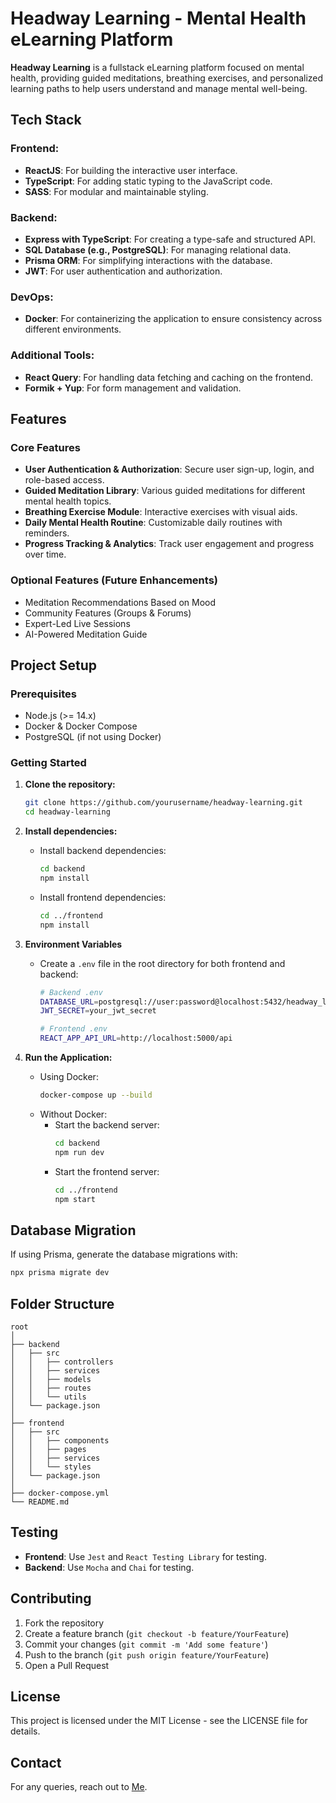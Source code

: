 
# Headway Learning - Mental Health eLearning Platform

**Headway Learning** is a fullstack eLearning platform focused on mental health, providing guided meditations, breathing exercises, and personalized learning paths to help users understand and manage mental well-being.

## **Tech Stack**

### **Frontend:**
- **ReactJS**: For building the interactive user interface.
- **TypeScript**: For adding static typing to the JavaScript code.
- **SASS**: For modular and maintainable styling.

### **Backend:**
- **Express with TypeScript**: For creating a type-safe and structured API.
- **SQL Database (e.g., PostgreSQL)**: For managing relational data.
- **Prisma ORM**: For simplifying interactions with the database.
- **JWT**: For user authentication and authorization.

### **DevOps:**
- **Docker**: For containerizing the application to ensure consistency across different environments.

### **Additional Tools:**
- **React Query**: For handling data fetching and caching on the frontend.
- **Formik + Yup**: For form management and validation.

## **Features**

### Core Features
- **User Authentication & Authorization**: Secure user sign-up, login, and role-based access.
- **Guided Meditation Library**: Various guided meditations for different mental health topics.
- **Breathing Exercise Module**: Interactive exercises with visual aids.
- **Daily Mental Health Routine**: Customizable daily routines with reminders.
- **Progress Tracking & Analytics**: Track user engagement and progress over time.

### Optional Features (Future Enhancements)
- Meditation Recommendations Based on Mood
- Community Features (Groups & Forums)
- Expert-Led Live Sessions
- AI-Powered Meditation Guide

## **Project Setup**

### Prerequisites
- Node.js (>= 14.x)
- Docker & Docker Compose
- PostgreSQL (if not using Docker)

### **Getting Started**

1. **Clone the repository:**
   ```bash
   git clone https://github.com/yourusername/headway-learning.git
   cd headway-learning
   ```

2. **Install dependencies:**
   - Install backend dependencies:
     ```bash
     cd backend
     npm install
     ```
   - Install frontend dependencies:
     ```bash
     cd ../frontend
     npm install
     ```

3. **Environment Variables**
   - Create a `.env` file in the root directory for both frontend and backend:
     ```bash
     # Backend .env
     DATABASE_URL=postgresql://user:password@localhost:5432/headway_learning
     JWT_SECRET=your_jwt_secret
     ```
     ```bash
     # Frontend .env
     REACT_APP_API_URL=http://localhost:5000/api
     ```

4. **Run the Application:**
   - Using Docker:
     ```bash
     docker-compose up --build
     ```
   - Without Docker:
     - Start the backend server:
       ```bash
       cd backend
       npm run dev
       ```
     - Start the frontend server:
       ```bash
       cd ../frontend
       npm start
       ```

## **Database Migration**

If using Prisma, generate the database migrations with:
```bash
npx prisma migrate dev
```

## **Folder Structure**

```
root
│
├── backend
│   ├── src
│   │   ├── controllers
│   │   ├── services
│   │   ├── models
│   │   ├── routes
│   │   └── utils
│   └── package.json
│
├── frontend
│   ├── src
│   │   ├── components
│   │   ├── pages
│   │   ├── services
│   │   └── styles
│   └── package.json
│
├── docker-compose.yml
└── README.md
```

## **Testing**

- **Frontend**: Use `Jest` and `React Testing Library` for testing.
- **Backend**: Use `Mocha` and `Chai` for testing.

## **Contributing**

1. Fork the repository
2. Create a feature branch (`git checkout -b feature/YourFeature`)
3. Commit your changes (`git commit -m 'Add some feature'`)
4. Push to the branch (`git push origin feature/YourFeature`)
5. Open a Pull Request

## **License**

This project is licensed under the MIT License - see the LICENSE file for details.

## **Contact**

For any queries, reach out to [Me](mailto:ozan8@hotmail.co.uk).
